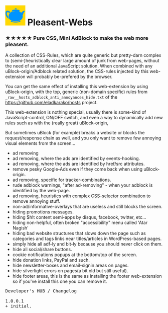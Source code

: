 <h1><img src="resources/icon.png" height="64" width="64"/> Pleasent-Webs</h1>

<h3>★★★★★ Pure CSS, Mini AdBlock to make the web more pleasent.</h3>

A collection of CSS-Rules, which are quite generic but pretty-darn complex to (semi-)heuristically clear large amount of junk from web-pages, 
without the need of an additional JavaScript solution.
When combined with any uBlock-origin/Adblock related solution, 
the CSS-rules injected by this web-extension will probably be-prefered by the browser.

You can get the same effect of installing this web-extension by using uBlock-origin, 
with the top, generic (non-domain specific) rules from <code>_raw__hosts_adblock_anti_annoyances_hide.txt</code> of the 
https://github.com/eladkarako/hosts project.

This web-extension is nothing special, usually there is some-kind of JavaScript-control, ON/OFF switch, 
and even a way to dynamically add new rules such as with the (really great) uBlock-origin, 

But sometimes uBlock (for example) breaks a website or blocks the request/response chain as well, 
and you only want to remove few annoying visual elements from the screen...

- ad removing
- ad removing, where the ads are identified by events-hooking.
- ad removing, where the ads are identified by href/src attributes.
- remove pesky Google-Ads even if they come back when using uBlock-origin.
- ad removing, specific for tracker-combinations.
- rude adblock warnings, "after ad-removing" - when your adblock is identified by the web-page.
- ad removing, heuristics with complex CSS-selector combination to remove annoying stuff.
- non-ad/informative-overlays that are useless and still blocks the screen.
- hiding promotions messages.
- hiding $h!t content semi-apps by disqus, facebook, twitter, etc...
- hiding non-helpful, often broken "accessibility" menu called 'Atar Nagish'
- hiding bad website structures that slows down the page such as categories and tags links near titles/articles in WordPress-based pages.
- simply hide all adf-ly and bit-ly because you should never click on them.
- hide all social/share buttons.
- cookie notifications popups at the bottom/top of the screen.
- hide donation links, PayPal and such.
- hide newsletter-boxes and email-signin areas on pages.
- hide silverlight errors on pages(a bit old but still useful).
- hide footer areas, this is the same as installing the footer web-extension so if you've install this one you can remove it.

<pre>
Developer's HUB / Changelog

1.0.0.1
+ initial.
</pre>
